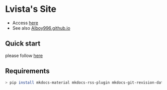 # Lvista's Site

- Access [here](https://lvista.site/)
- See also [AIboy996.github.io](https://github.com/AIboy996/AIboy996.GitHub.io)

## Quick start

please follow [here](https://lvista.site/blog/2025/01/10/build_sim/)

## Requirements

```bash
> pip install mkdocs-material mkdocs-rss-plugin mkdocs-git-revision-date-localized-plugin termynal mkdocs-glightbox
```
